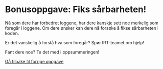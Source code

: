 # Bonusoppgave: Fiks sårbarheten!

Nå som dere har forbedret loggene, har dere kanskje sett noe merkelig som
foregår i loggene. Om dere ønsker kan dere nå forsøke å fikse sårbarheten i koden. 

Er det vanskelig å forstå hva som foregår? Spør IRT-teamet om hjelp!

Fant dere noe? Ta det med i oppsummeringen!

[Gå tilbake til forrige oppgave](./4_fiks-loggmeldingen.md)
